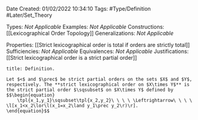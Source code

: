 <div class="topSpace"></div>

Date Created: 01/02/2022 10:34:10
Tags: #Type/Definition #Later/Set_Theory

Types: <i>Not Applicable</i>
Examples: <i>Not Applicable</i>
Constructions: [[Lexicographical Order Topology]]
Generalizations: <i>Not Applicable</i>

Properties: [[Strict lexicographical order is total if orders are strictly total]]
Sufficiencies: <i>Not Applicable</i>
Equivalences: <i>Not Applicable</i>
Justifications: [[Strict lexicographical order is a strict partial order]]

``` ad-Definition
title: Definition.

Let $<$ and $\prec$ be strict partial orders on the sets $X$ and $Y$, respectively. The **strict lexicographical order on $X\times Y$** is the strict partial order $\sqsubset$ on $X\times Y$ defined by
$$\begin{equation}
    \tpl{x_1,y_1}\sqsubset\tpl{x_2,y_2}\ \ \ \ \Leftrightarrow\ \ \ \ \l[x_1<x_2\lor\l(x_1=x_2\land y_1\prec y_2\r)\r].
\end{equation}$$

```
